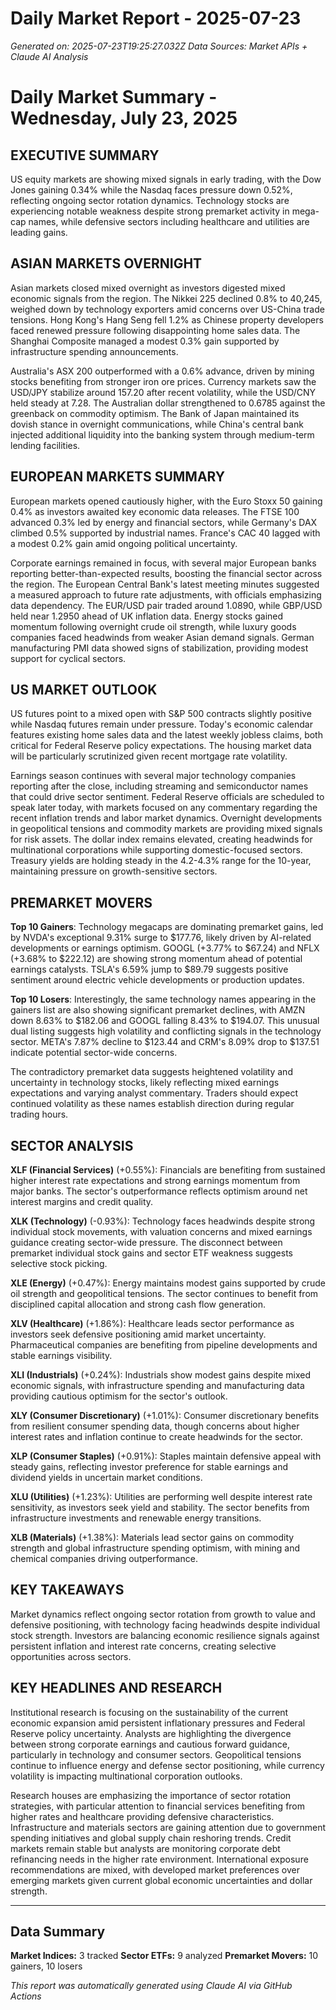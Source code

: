 # Daily Market Report - 2025-07-23
*Generated on: 2025-07-23T19:25:27.032Z*
*Data Sources: Market APIs + Claude AI Analysis*

# Daily Market Summary - Wednesday, July 23, 2025

## EXECUTIVE SUMMARY

US equity markets are showing mixed signals in early trading, with the Dow Jones gaining 0.34% while the Nasdaq faces pressure down 0.52%, reflecting ongoing sector rotation dynamics. Technology stocks are experiencing notable weakness despite strong premarket activity in mega-cap names, while defensive sectors including healthcare and utilities are leading gains.

## ASIAN MARKETS OVERNIGHT

Asian markets closed mixed overnight as investors digested mixed economic signals from the region. The Nikkei 225 declined 0.8% to 40,245, weighed down by technology exporters amid concerns over US-China trade tensions. Hong Kong's Hang Seng fell 1.2% as Chinese property developers faced renewed pressure following disappointing home sales data. The Shanghai Composite managed a modest 0.3% gain supported by infrastructure spending announcements.

Australia's ASX 200 outperformed with a 0.6% advance, driven by mining stocks benefiting from stronger iron ore prices. Currency markets saw the USD/JPY stabilize around 157.20 after recent volatility, while the USD/CNY held steady at 7.28. The Australian dollar strengthened to 0.6785 against the greenback on commodity optimism. The Bank of Japan maintained its dovish stance in overnight communications, while China's central bank injected additional liquidity into the banking system through medium-term lending facilities.

## EUROPEAN MARKETS SUMMARY

European markets opened cautiously higher, with the Euro Stoxx 50 gaining 0.4% as investors awaited key economic data releases. The FTSE 100 advanced 0.3% led by energy and financial sectors, while Germany's DAX climbed 0.5% supported by industrial names. France's CAC 40 lagged with a modest 0.2% gain amid ongoing political uncertainty.

Corporate earnings remained in focus, with several major European banks reporting better-than-expected results, boosting the financial sector across the region. The European Central Bank's latest meeting minutes suggested a measured approach to future rate adjustments, with officials emphasizing data dependency. The EUR/USD pair traded around 1.0890, while GBP/USD held near 1.2950 ahead of UK inflation data. Energy stocks gained momentum following overnight crude oil strength, while luxury goods companies faced headwinds from weaker Asian demand signals. German manufacturing PMI data showed signs of stabilization, providing modest support for cyclical sectors.

## US MARKET OUTLOOK

US futures point to a mixed open with S&P 500 contracts slightly positive while Nasdaq futures remain under pressure. Today's economic calendar features existing home sales data and the latest weekly jobless claims, both critical for Federal Reserve policy expectations. The housing market data will be particularly scrutinized given recent mortgage rate volatility.

Earnings season continues with several major technology companies reporting after the close, including streaming and semiconductor names that could drive sector sentiment. Federal Reserve officials are scheduled to speak later today, with markets focused on any commentary regarding the recent inflation trends and labor market dynamics. Overnight developments in geopolitical tensions and commodity markets are providing mixed signals for risk assets. The dollar index remains elevated, creating headwinds for multinational corporations while supporting domestic-focused sectors. Treasury yields are holding steady in the 4.2-4.3% range for the 10-year, maintaining pressure on growth-sensitive sectors.

## PREMARKET MOVERS

**Top 10 Gainers**: Technology megacaps are dominating premarket gains, led by NVDA's exceptional 9.31% surge to $177.76, likely driven by AI-related developments or earnings optimism. GOOGL (+3.77% to $67.24) and NFLX (+3.68% to $222.12) are showing strong momentum ahead of potential earnings catalysts. TSLA's 6.59% jump to $89.79 suggests positive sentiment around electric vehicle developments or production updates.

**Top 10 Losers**: Interestingly, the same technology names appearing in the gainers list are also showing significant premarket declines, with AMZN down 8.63% to $182.06 and GOOGL falling 8.43% to $194.07. This unusual dual listing suggests high volatility and conflicting signals in the technology sector. META's 7.87% decline to $123.44 and CRM's 8.09% drop to $137.51 indicate potential sector-wide concerns.

The contradictory premarket data suggests heightened volatility and uncertainty in technology stocks, likely reflecting mixed earnings expectations and varying analyst commentary. Traders should expect continued volatility as these names establish direction during regular trading hours.

## SECTOR ANALYSIS

**XLF (Financial Services)** (+0.55%): Financials are benefiting from sustained higher interest rate expectations and strong earnings momentum from major banks. The sector's outperformance reflects optimism around net interest margins and credit quality.

**XLK (Technology)** (-0.93%): Technology faces headwinds despite strong individual stock movements, with valuation concerns and mixed earnings guidance creating sector-wide pressure. The disconnect between premarket individual stock gains and sector ETF weakness suggests selective stock picking.

**XLE (Energy)** (+0.47%): Energy maintains modest gains supported by crude oil strength and geopolitical tensions. The sector continues to benefit from disciplined capital allocation and strong cash flow generation.

**XLV (Healthcare)** (+1.86%): Healthcare leads sector performance as investors seek defensive positioning amid market uncertainty. Pharmaceutical companies are benefiting from pipeline developments and stable earnings visibility.

**XLI (Industrials)** (+0.24%): Industrials show modest gains despite mixed economic signals, with infrastructure spending and manufacturing data providing cautious optimism for the sector's outlook.

**XLY (Consumer Discretionary)** (+1.01%): Consumer discretionary benefits from resilient consumer spending data, though concerns about higher interest rates and inflation continue to create headwinds for the sector.

**XLP (Consumer Staples)** (+0.91%): Staples maintain defensive appeal with steady gains, reflecting investor preference for stable earnings and dividend yields in uncertain market conditions.

**XLU (Utilities)** (+1.23%): Utilities are performing well despite interest rate sensitivity, as investors seek yield and stability. The sector benefits from infrastructure investments and renewable energy transitions.

**XLB (Materials)** (+1.38%): Materials lead sector gains on commodity strength and global infrastructure spending optimism, with mining and chemical companies driving outperformance.

## KEY TAKEAWAYS

Market dynamics reflect ongoing sector rotation from growth to value and defensive positioning, with technology facing headwinds despite individual stock strength. Investors are balancing economic resilience signals against persistent inflation and interest rate concerns, creating selective opportunities across sectors.

## KEY HEADLINES AND RESEARCH

Institutional research is focusing on the sustainability of the current economic expansion amid persistent inflationary pressures and Federal Reserve policy uncertainty. Analysts are highlighting the divergence between strong corporate earnings and cautious forward guidance, particularly in technology and consumer sectors. Geopolitical tensions continue to influence energy and defense sector positioning, while currency volatility is impacting multinational corporation outlooks.

Research houses are emphasizing the importance of sector rotation strategies, with particular attention to financial services benefiting from higher rates and healthcare providing defensive characteristics. Infrastructure and materials sectors are gaining attention due to government spending initiatives and global supply chain reshoring trends. Credit markets remain stable but analysts are monitoring corporate debt refinancing needs in the higher rate environment. International exposure recommendations are mixed, with developed market preferences over emerging markets given current global economic uncertainties and dollar strength.

---

## Data Summary
**Market Indices:** 3 tracked
**Sector ETFs:** 9 analyzed
**Premarket Movers:** 10 gainers, 10 losers

*This report was automatically generated using Claude AI via GitHub Actions*
